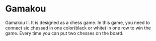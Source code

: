 # Gamakou
Gamakou II. It is designed as a chess game. In this game, you need to connect sic chessed in one color(black or white) 
in one row to win the game. Every time you can put two chesses on the board. 
